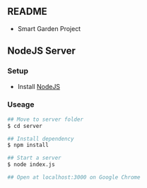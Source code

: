 ## README
- Smart Garden Project

## NodeJS Server
### Setup
- Install [NodeJS](https://nodejs.org/en/)

### Useage
```bash
## Move to server folder
$ cd server

## Install dependency
$ npm install

## Start a server
$ node index.js

## Open at localhost:3000 on Google Chrome

```
